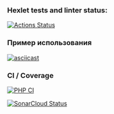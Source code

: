 ### Hexlet tests and linter status:
[![Actions Status](https://github.com/Ekaterina-Chmil/php-project-48/actions/workflows/hexlet-check.yml/badge.svg)](https://github.com/Ekaterina-Chmil/php-project-48/actions)

### Пример использования
[![asciicast](https://asciinema.org/a/AfwJIUHZqfiKabkb0pQ8BZHTg.svg)](https://asciinema.org/a/AfwJIUHZqfiKabkb0pQ8BZHTg)

### CI / Coverage
[![PHP CI](https://github.com/Ekaterina-Chmil/php-project-48/actions/workflows/main.yml/badge.svg)](https://github.com/Ekaterina-Chmil/php-project-48/actions/workflows/main.yml)

[![SonarCloud Status](https://sonarcloud.io/api/project_badges/measure?project=Ekaterina-Chmil_php-project-48&metric=alert_status)](https://sonarcloud.io/summary/new_code?id=Ekaterina-Chmil_php-project-48)
